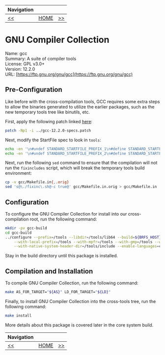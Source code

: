 | Navigation |||
| --- | --- | ---: |
| [<<](./GNUBinutils.md) | [HOME](../README.md) | [>>](./NCurses.md) |

# GNU Compiler Collection

Name: gcc<br />
Summary: A suite of compiler tools<br />
License: GPL v3.0+<br />
Version: 12.2.0<br />
URL: [https://ftp.gnu.org/gnu/gcc](https://ftp.gnu.org/gnu/gcc)<br />

## Pre-Configuration

Like before with the cross-compilation tools, GCC requires some extra steps to allow the binaries generated
to utilize the earlier packages, such as the new temporary tools tree like binutils, etc.

First, apply the following patch linked [here](./patches/gcc-12.2.0-specs.patch):

```bash
patch -Np1 -i ../gcc-12.2.0-specs.patch
```

Next, modify the StartFile spec to look in `tools`:

```bash
echo -en '\n#undef STANDARD_STARTFILE_PREFIX_1\n#define STANDARD_STARTFILE_PREFIX_1 "/tools/lib/"\n' >> gcc/config/linux.h
echo -en '\n#undef STANDARD_STARTFILE_PREFIX_2\n#define STANDARD_STARTFILE_PREFIX_2 ""\n' >> gcc/config/linux.h
```

Next, run the following `sed` command to ensure that the compilation will not run the `fixincludes` script, which will
break the temporary tools build environment:

```bash
cp -v gcc/Makefile.in{,.orig}
sed 's@\./fixinc\.sh@-c true@' gcc/Makefile.in.orig > gcc/Makefile.in
```

## Configuration

To configure the GNU Compiler Collection for install into our cross-compilation root, run the following command:

```bash
mkdir -pv gcc-build
cd gcc-build
../configure --prefix=/tools --libdir=/tools/lib64 --build=${BRFS_HOST} --host=${BRFS_HOST} --target=${BRFS_TARGET} \
    --with-local-prefix=/tools --with-mpfr=/tools --with-gmp=/tools --with-mpc=/tools --with-isl=/tools \
    --with-native-system-header-dir=/tools/include --enable-languages=c,c++
```

Stay in the build directory until this package is installed.

## Compilation and Installation

To compile GNU Compiler Collection, run the following command:

```bash
make AS_FOR_TARGET="${AS}" LD_FOR_TARGET="${LD}"
```

Finally, to install GNU Compiler Collection into the cross-tools tree, run the following command:

```bash
make install
```

More details about this package is covered later in the core system build.

| Navigation |||
| --- | --- | ---: |
| [<<](./GNUBinutils.md) | [HOME](../README.md) | [>>](./NCurses.md) |

